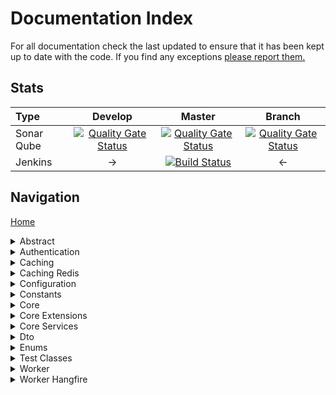 # Documentation Index

For all documentation check the last updated to ensure that it has been kept up to date with the code. If you find any exceptions [please report them.](https://github.com/mrlunchbox777/StandardDot/issues/new)

## Stats

| Type | Develop | Master | Branch |
| :--- | :---: | :---: | :---: |
| Sonar Qube | [![Quality Gate Status](http://ec2-52-41-240-180.us-west-2.compute.amazonaws.com/api/project_badges/measure?project=StandardDot%3Adevelop&metric=alert_status)](http://ec2-52-41-240-180.us-west-2.compute.amazonaws.com/dashboard?id=StandardDot%3Adevelop) | [![Quality Gate Status](http://ec2-52-41-240-180.us-west-2.compute.amazonaws.com/api/project_badges/measure?project=StandardDot%3Amaster&metric=alert_status)](http://ec2-52-41-240-180.us-west-2.compute.amazonaws.com/dashboard?id=StandardDot%3Amaster) | [![Quality Gate Status](http://ec2-52-41-240-180.us-west-2.compute.amazonaws.com/api/project_badges/measure?project=StandardDot%3Abranch&metric=alert_status)](http://ec2-52-41-240-180.us-west-2.compute.amazonaws.com/dashboard?id=StandardDot%3Abranch) |
| Jenkins | -> | [![Build Status](http://ec2-34-217-32-249.us-west-2.compute.amazonaws.com:8080/buildStatus/icon?job=StandardDot)](http://ec2-34-217-32-249.us-west-2.compute.amazonaws.com:8080/job/StandardDot/buildTimeTrend) | <- |

## Navigation

[Home](/README.md)

<details><summary>Abstract</summary>
<p>

* [Abstract](/src/Abstract/README.md) - [Package](https://www.nuget.org/packages/StandardDot.Abstract/)
	* [Caching](/src/Abstract/Caching/README.md)
	* [Configuration](/src/Abstract/Configuration/README.md)
	* [Core Services](/src/Abstract/CoreServices/README.md)
	* [Data Structures](/src/Abstract/DataStructures/README.md)
	*	<details>
		<summary>Testing</summary>
		<p>

		* [Integration Tests](/src/AbstractIntegrationTests/README.md)
			* [Caching](/src/AbstractIntegrationTests/Caching/README.md)
			* [Configuration](/src/AbstractIntegrationTests/Configuration/README.md)
			* [Core Services](/src/AbstractIntegrationTests/CoreServices/README.md)
		* [Unit Tests](/src/AbstractUnitTests/README.md)
			* [Abstract Implementations](/src/AbstractUnitTests/AbstractImplementations/README.md)
			* [Abstract Objects](/src/AbstractUnitTests/AbstractObjects/README.md)
			* [Caching](/src/AbstractUnitTests/Caching/README.md)
			* [Configuration](/src/AbstractUnitTests/Configuration/README.md)
			* [Core Services](/src/AbstractUnitTests/CoreServices/README.md)
			* [Test Configuration Metadatas](/src/AbstractUnitTests/TestConfigurationMetadatas/README.md)
			* [Test Configurations](/src/AbstractUnitTests/TestConfigurations/README.md)

		</p>
		</details>
</p>
</details>

<details><summary>Authentication</summary>
<p>

* [Authentication](/src/Authentication/README.md) - [Package](https://www.nuget.org/packages/StandardDot.Authentication/)
	* [Hmac](/src/Authentication/Hmac/README.md)
	* [Jwt](/src/Authentication/Jwt/README.md)
	* <details>
		<summary>Testing</summary>
		<p>

		* [Integration Tests](/src/AuthenticationIntegrationsTests/README.md)
			* [Hmac](/src/AuthenticationIntegrationsTests/Hmac/README.md)
		* [Unit Tests](/src/AuthenticationUnitTests/README.md)
			* [Hmac](/src/AuthenticationUnitTests/Hmac/README.md)
			* [Jwt](/src/AuthenticationUnitTests/Jwt/README.md)

		</p>
	  </details>
</p>
</details>

<details><summary>Caching</summary>
<p>

* [Caching](/src/Caching/README.md) - [Package](https://www.nuget.org/packages/StandardDot.Caching/)
	* <details>
		<summary>Testing</summary>
		<p>

		* [Unit Tests](/src/CachingUnitTests/README.md)

		</p>
	  </details>
</p>
</details>

<details><summary>Caching Redis</summary>
<p>

* [Caching Redis](/src/CachingRedis/README.md) - [Package](https://www.nuget.org/packages/StandardDot.Caching.Redis/)
	* [Abstract](/src/CachingRedis/Abstract/README.md)
	* [DataStructures](/src/CachingRedis/DataStructures/README.md)
	* [Dto](/src/CachingRedis/Dto/README.md)
	* [Enums](/src/CachingRedis/Enums/README.md)
	* [Providers](/src/CachingRedis/Providers/README.md)
	* [Service](/src/CachingRedis/Service/README.md)
	* <details>
		<summary>Testing</summary>
		<p>

		* [Unit Tests](/src/CachingRedisUnitTests/README.md)
			* [Configuration](/src/CachingRedisUnitTests/Configuration/README.md)
			* [Dto](/src/CachingRedisUnitTests/Dto/README.md)

		</p>
	  </details>
</p>
</details>

<details><summary>Configuration</summary>
<p>

* [Configuration](/src/Configuration/README.md) - [Package](https://www.nuget.org/packages/StandardDot.Configuration/)
	* <details>
		<summary>Testing</summary>
		<p>

		* [Integration Tests](/src/ConfigurationIntegrationTests/README.md)
		* [Unit Tests](/src/ConfigurationUnitTests/README.md)

		</p>
	  </details>
</p>
</details>

<details><summary>Constants</summary>
<p>

* [Constants](/src/Constants/README.md) - [Package](https://www.nuget.org/packages/StandardDot.Constants/)
	* <details>
		<summary>Testing</summary>
		<p>

		* [Unit Tests](/src/ConstantsUnitTests/README.md)

		</p>
	  </details>
</p>
</details>

<details><summary>Core</summary>
<p>

* [Core](/src/Core/README.md) - [Package](https://www.nuget.org/packages/StandardDot.Core/)
	* [Event](/src/Core/Event/README.md)
	* <details>
		<summary>Testing</summary>
		<p>

		* [Unit Tests](/src/CoreUnitTests/README.md)
			* [Event](/src/CoreUnitTests/Event/README.md)

		</p>
	  </details>
</p>
</details>

<details><summary>Core Extensions</summary>
<p>

* [Core Extensions](/src/CoreExtensions/README.md) - [Package](https://www.nuget.org/packages/StandardDot.CoreExtensions/)
	* [DataContract](/src/CoreExtensions/DataContract/README.md)
	* [Object](/src/CoreExtensions/Object/README.md)
		* [Deep Clone](/src/CoreExtensions/Object/DeepClone/README.md)
	* <details>
		<summary>Testing</summary>
		<p>

		* [Unit Tests](/src/CoreExtensionsUnitTests/README.md)
			* [Object](/src/CoreExtensionsUnitTests/Object/README.md)
				* [Deep Clone](/src/CoreExtensionsUnitTests/Object/DeepClone/README.md)

		</p>
	  </details>
</p>
</details>

<details><summary>Core Services</summary>
<p>

* [Core Services](/src/CoreServices/README.md) - [Package](https://www.nuget.org/packages/StandardDot.CoreServices/)
	* [Extensions](/src/CoreServices/Extensions/README.md)
	* [Logging](/src/CoreServices/Logging/README.md)
	* [Manager](/src/CoreServices/Manager/README.md)
	* [Pagination](/src/CoreServices/Pagination/README.md)
	* [Serialization](/src/CoreServices/Serialization/README.md)
	* <details>
		<summary>Testing</summary>
		<p>

		* [Integration Tests](/src/CoreServicesIntegrationTests/README.md)
			* [Logging](/src/CoreServicesIntegrationTests/Logging/README.md)
			* [Serialization](/src/CoreServicesIntegrationTests/Serialization/README.md)
		* [Unit Tests](/src/CoreServicesUnitTests/README.md)
			* [Extensions](/src/CoreServicesUnitTests/Extensions/README.md)
			* [Logging](/src/CoreServicesUnitTests/Logging/README.md)
			* [Pagination](/src/CoreServicesUnitTests/Pagination/README.md)
			* [Serialization](/src/CoreServicesUnitTests/Serialization/README.md)
		</p>
	  </details>
</p>
</details>

<details><summary>Dto</summary>
<p>

* [Dto](/src/Dto/README.md) - [Package](https://www.nuget.org/packages/StandardDot.Dto/)
	* [Core Services](/src/Dto/CoreServices/README.md)
	* [Exception](/src/Dto/Exception/README.md)
	* <details>
		<summary>Testing</summary>
		<p>

		* [Integration Tests](/src/DtoIntegrationTests/README.md)
			* [Core Services](/src/DtoIntegrationTests/CoreServices/README.md)
			* [Exception](/src/DtoIntegrationTests/Exception/README.md)
		* [Unit Tests](/src/DtoUnitTests/README.md)
			* [Core Services](/src/DtoUnitTests/CoreServices/README.md)
			* [Exception](/src/DtoUnitTests/Exception/README.md)

		</p>
	  </details>
</p>
</details>

<details><summary>Enums</summary>
<p>

* [Enums](/src/Enums/README.md) - [Package](https://www.nuget.org/packages/StandardDot.Enums/)
	* <details>
		<summary>Testing</summary>
		<p>

		* [Unit Tests](/src/EnumsUnitTests/README.md)

		</p>
	  </details>
</p>
</details>

<details><summary>Test Classes</summary>
<p>

* [Test Classes](/src/TestClasses/README.md) - No Package (Used for testing)
	* [Abstract Implementations](/src/TestClasses/AbstractImplementations/README.md)
	* [Test Configuration Metadatas](/src/TestClasses/TestConfigurationMetadatas/README.md)
	* [Test Configurations](/src/TestClasses/TestConfigurations/README.md)

</p>
</details>

<details><summary>Worker</summary>
<p>

* [Worker]() - No Package, in development
</p>
</details>

<details><summary>Worker Hangfire</summary>
<p>

* [Worker Hangfire]() - No Package, in development
</p>
</details>
